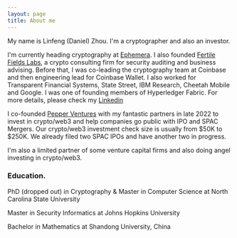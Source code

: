 ```yaml
---
layout: page
title: About me
---
```


My name is Linfeng (Daniel) Zhou. I'm a cryptographer and also an investor. 

I'm currently heading cryptography at [Ephemera](https://ephemerahq.com/). I also founded [Fertile Fields Labs](https://sites.google.com/view/fertilefieldslabs/home), a crypto consulting firm for security auditing and business advising. Before that, I was co-leading the cryptography team at Coinbase and then engineering lead for Coinbase Wallet. I also worked for Transparent Financial Systems, State Street, IBM Research, Cheetah Mobile and Google. I was one of founding members of Hyperledger Fabric. For more details, please check my [Linkedin](https://www.linkedin.com/in/daniellinfeng/)

I co-founded [Pepper Ventures](https://sites.google.com/view/pepperventures) with my fantastic partners in late 2022 to invest in crypto/web3 and help companies go public with IPO and SPAC Mergers. Our crypto/web3 investment check size is usually from $50K to $250K. We already filed two SPAC IPOs and have another two in progress. 

I'm also a limited partner of some venture capital firms and also doing angel investing in crypto/web3. 

### Education. 

PhD (dropped out) in Cryptography & Master in Computer Science at North Carolina State University

Master in Security Informatics at Johns Hopkins University

Bachelor in Mathematics at Shandong University, China